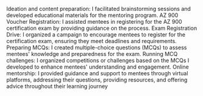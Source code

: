 Ideation and content preparation: I facilitated brainstorming sessions and developed educational materials for the mentoring program.
AZ 900 Voucher Registration: I assisted mentees in registering for the AZ 900 certification exam by providing guidance on the process.
Exam Registration Drive: I organized a campaign to encourage mentees to register for the certification exam, ensuring they meet deadlines and requirements.
Preparing MCQs: I created multiple-choice questions (MCQs) to assess mentees' knowledge and preparedness for the exam.
Running MCQ challenges: I organized competitions or challenges based on the MCQs I developed to enhance mentees' understanding and engagement.
Online mentorship: I provided guidance and support to mentees through virtual platforms, addressing their questions, providing resources, and offering advice throughout their learning journey
